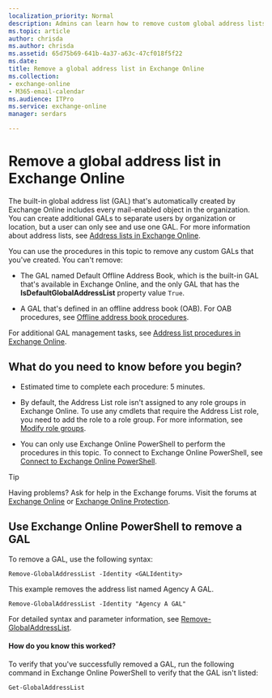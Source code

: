 ```yaml
---
localization_priority: Normal
description: Admins can learn how to remove custom global address lists (GALs) from Exchange Online.
ms.topic: article
author: chrisda
ms.author: chrisda
ms.assetid: 65d75b69-641b-4a37-a63c-47cf018f5f22
ms.date: 
title: Remove a global address list in Exchange Online
ms.collection: 
- exchange-online
- M365-email-calendar
ms.audience: ITPro
ms.service: exchange-online
manager: serdars

---
```


# Remove a global address list in Exchange Online

The built-in global address list (GAL) that's automatically created by Exchange Online includes every mail-enabled object in the organization. You can create additional GALs to separate users by organization or location, but a user can only see and use one GAL. For more information about address lists, see [Address lists in Exchange Online](address-lists.md).

You can use the procedures in this topic to remove any custom GALs that you've created. You can't remove:

- The GAL named Default Offline Address Book, which is the built-in GAL that's available in Exchange Online, and the only GAL that has the **IsDefaultGlobalAddressList** property value `True`.

- A GAL that's defined in an offline address book (OAB). For OAB procedures, see [Offline address book procedures](../offline-address-books/offline-address-book-procedures.md).

For additional GAL management tasks, see [Address list procedures in Exchange Online](address-list-procedures.md).

## What do you need to know before you begin?

- Estimated time to complete each procedure: 5 minutes.

- By default, the Address List role isn't assigned to any role groups in Exchange Online. To use any cmdlets that require the Address List role, you need to add the role to a role group. For more information, see [Modify role groups](../../permissions-exo/role-groups.md#modify-role-groups).

- You can only use Exchange Online PowerShell to perform the procedures in this topic. To connect to Exchange Online PowerShell, see [Connect to Exchange Online PowerShell](https://docs.microsoft.com/powershell/exchange/exchange-online/connect-to-exchange-online-powershell/connect-to-exchange-online-powershell).

> [!TIP]
> Having problems? Ask for help in the Exchange forums. Visit the forums at [Exchange Online](https://go.microsoft.com/fwlink/p/?linkId=267542) or [Exchange Online Protection](https://go.microsoft.com/fwlink/p/?linkId=285351).

## Use Exchange Online PowerShell to remove a GAL

To remove a GAL, use the following syntax:

```
Remove-GlobalAddressList -Identity <GALIdentity>
```

This example removes the address list named Agency A GAL.

```
Remove-GlobalAddressList -Identity "Agency A GAL"
```

For detailed syntax and parameter information, see [Remove-GlobalAddressList](http://technet.microsoft.com/library/b9d537c9-6a50-4f61-9cb7-bdedc7e7e0c8.aspx).

#### How do you know this worked?

To verify that you've successfully removed a GAL, run the following command in Exchange Online PowerShell to verify that the GAL isn't listed:

```
Get-GlobalAddressList
```

